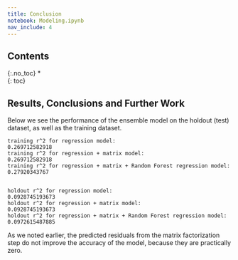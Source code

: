 ```yaml
---
title: Conclusion
notebook: Modeling.ipynb
nav_include: 4
---
```


## Contents
{:.no_toc}
*  
{: toc}


## Results, Conclusions and Further Work

Below we see the performance of the ensemble model on the holdout (test) dataset, as well as the training dataset.

    training r^2 for regression model:                                       0.269712582918
    training r^2 for regression + matrix model:                              0.269712582918
    training r^2 for regression + matrix + Random Forest regression model:   0.27920343767


    holdout r^2 for regression model:                                       0.0928745193673
    holdout r^2 for regression + matrix model:                              0.0928745193673
    holdout r^2 for regression + matrix + Random Forest regression model:   0.0972615487885


As we noted earlier, the predicted residuals from the matrix factorization step do not improve the accuracy of the model, because they are practically zero.
